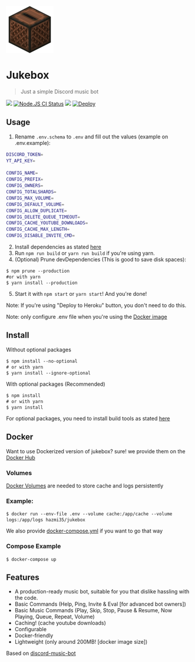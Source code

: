 ![](.github/images/jukebox.png)
# Jukebox
> Just a simple Discord music bot

<a href='https://discordapp.com/oauth2/authorize?client_id=698573904129818624&permissions=53857345&scope=bot'><img src="https://img.shields.io/static/v1?label=Invite%20Me&message=Jukebox%239319&plastic&color=7289DA&logo=discord"></a>
<a href='https://github.com/Hazmi35/jukebox/actions?query=workflow%3A%22Node.js+CI%22'><img src='https://github.com/Hazmi35/jukebox/workflows/Node.js%20CI/badge.svg' alt='Node.JS CI Status' /></a>
<img src="https://badgen.net/badge/icon/typescript?icon=typescript&label">
<a href="https://heroku.com/deploy?template=https://github.com/Hazmi35/jukebox/tree/stable"><img src="https://www.herokucdn.com/deploy/button.svg" alt="Deploy"></a>

## Usage

1. Rename `.env.schema` to `.env` and fill out the values (example on .env.example):
```sh
DISCORD_TOKEN=
YT_API_KEY=

CONFIG_NAME=
CONFIG_PREFIX=
CONFIG_OWNERS=
CONFIG_TOTALSHARDS=
CONFIG_MAX_VOLUME=
CONFIG_DEFAULT_VOLUME=
CONFIG_ALLOW_DUPLICATE=
CONFIG_DELETE_QUEUE_TIMEOUT=
CONFIG_CACHE_YOUTUBE_DOWNLOADS=
CONFIG_CACHE_MAX_LENGTH=
CONFIG_DISABLE_INVITE_CMD=
```
2. Install dependencies as stated [here](https://github.com/Hazmi35/jukebox#install)
3. Run `npm run build` or `yarn run build` if you're using yarn.
4. (Optional) Prune devDependencies (This is good to save disk spaces):
```shell script
$ npm prune --production
#or with yarn
$ yarn install --production
```
5. Start it with `npm start` or `yarn start`! And you're done!

Note: If you're using "Deploy to Heroku" button, you don't need to do this.

Note: only configure .env file when you're using the [Docker image](https://github.com/nodejs/node-gyp#Docker)

## Install

Without optional packages
```shell script
$ npm install --no-optional
# or with yarn
$ yarn install --ignore-optional
```

With optional packages (Recommended)

```shell script
$ npm install
# or with yarn
$ yarn install
```
For optional packages, you need to install build tools as stated [here](https://github.com/nodejs/node-gyp#installation)

## Docker
Want to use Dockerized version of jukebox? sure! we provide them on the [Docker Hub](https://hub.docker.com/r/hazmi35/jukebox)

### Volumes
[Docker Volumes](https://docs.docker.com/storage/volumes/) are needed to store cache and logs persistently

### Example:
```shell
$ docker run --env-file .env --volume cache:/app/cache --volume logs:/app/logs hazmi35/jukebox
```
We also provide [docker-compose.yml](docker-compose.yml) if you want to go that way

### Compose Example
```
$ docker-compose up
```

## Features
- A production-ready music bot, suitable for you that dislike hassling with the code.
- Basic Commands (Help, Ping, Invite & Eval [for advanced bot owners])
- Basic Music Commands (Play, Skip, Stop, Pause & Resume, Now Playing, Queue, Repeat, Volume)
- Caching! (cache youtube downloads)
- Configurable
- Docker-friendly
- Lightweight (only around 200MB! [docker image size])

Based on [discord-music-bot](https://github.com/iCrawl/discord-music-bot)